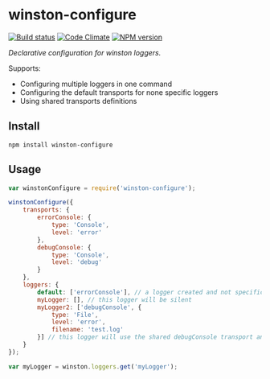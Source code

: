 # winston-configure

[![Build status](https://travis-ci.org/albanm/winston-configure.svg)](https://travis-ci.org/albanm/winston-configure)
[![Code Climate](https://codeclimate.com/github/albanm/winston-configure/badges/gpa.svg)](https://codeclimate.com/github/albanm/winston-configure)
[![NPM version](https://badge.fury.io/js/libxslt.svg)](http://badge.fury.io/js/libxslt)

*Declarative configuration for winston loggers.*

Supports:
  - Configuring multiple loggers in one command
  - Configuring the default transports for none specific loggers
  - Using shared transports definitions

## Install

    npm install winston-configure

## Usage

```javascript
var winstonConfigure = require('winston-configure');

winstonConfigure({
	transports: {
		errorConsole: {
			type: 'Console',
			level: 'error'
		},
		debugConsole: {
			type: 'Console',
			level: 'debug'
		}
	},
	loggers: {
		default: ['errorConsole'], // a logger created and not specifically configured will get these transports
		myLogger: [], // this logger will be silent
		myLogger2: ['debugConsole', {
			type: 'File',
			level: 'error',
			filename: 'test.log'
		}] // this logger will use the shared debugConsole transport and a custom file transport definition
	}
});

var myLogger = winston.loggers.get('myLogger');
```